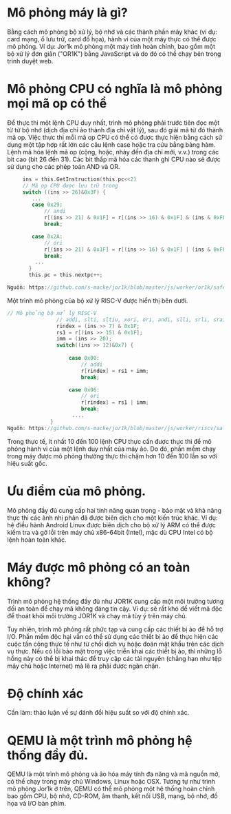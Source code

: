 # Mô phỏng máy là gì?

Bằng cách mô phỏng bộ xử lý, bộ nhớ và các thành phần máy khác (ví dụ: card mạng, ổ lưu trữ, card đồ họa), hành vi của một máy thực có thể được mô phỏng. Ví dụ: Jor1k mô phỏng một máy tính hoàn chỉnh, bao gồm một bộ xử lý đơn giản ("OR1K") bằng JavaScript và do đó có thể chạy bên trong trình duyệt web.

# Mô phỏng CPU có nghĩa là mô phỏng mọi mã op có thể

Để thực thi một lệnh CPU duy nhất, trình mô phỏng phải trước tiên đọc một từ từ bộ nhớ (dịch địa chỉ ảo thành địa chỉ vật lý), sau đó giải mã từ đó thành mã op. Việc thực thi mỗi mã op CPU có thể có được thực hiện bằng cách sử dụng một tập hợp rất lớn các câu lệnh case hoặc tra cứu bằng bảng hàm. Lệnh mã hóa lệnh mã op (cộng, hoặc, nhảy đến địa chỉ mới, v.v.) trong các bit cao (bit 26 đến 31). Các bit thấp mã hóa các thanh ghi CPU nào sẽ được sử dụng cho các phép toán AND và OR.

```C
     ins = this.GetInstruction(this.pc<<2)
     // Mã op CPU được lưu trữ trong
     switch ((ins >> 26)&0x3F) {
        ...
        case 0x29:
            // andi
            r[(ins >> 21) & 0x1F] = r[(ins >> 16) & 0x1F] & (ins & 0xFFFF);
            break;

        case 0x2A:
            // ori
            r[(ins >> 21) & 0x1F] = r[(ins >> 16) & 0x1F] | (ins & 0xFFFF);
            break;
         ...
       }
       this.pc = this.nextpc++;

Nguồn: https://github.com/s-macke/jor1k/blob/master/js/worker/or1k/safecpu.js
```

Một trình mô phỏng của bộ xử lý RISC-V được hiển thị bên dưới.
```C
// Mô phỏng bộ xử lý RISC-V
                // addi, slti, sltiu, xori, ori, andi, slli, srli, srai
                rindex = (ins >> 7) & 0x1F;
                rs1 = r[(ins >> 15) & 0x1F];
                imm = (ins >> 20);
                switch((ins >> 12)&0x7) {
                    
                    case 0x00:
                        // addi
                        r[rindex] = rs1 + imm;
                        break;

                    case 0x06:
                        // ori
                        r[rindex] = rs1 | imm;
                        break;
                     ....
              }
Nguồn: https://github.com/s-macke/jor1k/blob/master/js/worker/riscv/safecpu.js
```

Trong thực tế, ít nhất 10 đến 100 lệnh CPU thực cần được thực thi để mô phỏng hành vi của một lệnh duy nhất của máy ảo. Do đó, phần mềm chạy trong máy được mô phỏng thường thực thi chậm hơn 10 đến 100 lần so với hiệu suất gốc.

# Ưu điểm của mô phỏng.

Mô phỏng đầy đủ cung cấp hai tính năng quan trọng - bảo mật và khả năng thực thi các ảnh nhị phân đã được biên dịch cho một kiến trúc khác. Ví dụ: hệ điều hành Android Linux được biên dịch cho bộ xử lý ARM có thể được kiểm tra và gỡ lỗi trên máy chủ x86-64bit (Intel), mặc dù CPU Intel có bộ lệnh hoàn toàn khác.

# Máy được mô phỏng có an toàn không?

Trình mô phỏng hệ thống đầy đủ như JOR1K cung cấp một môi trường tương đối an toàn để chạy mã không đáng tin cậy. Ví dụ: sẽ rất khó để viết mã độc để thoát khỏi môi trường JOR1K và chạy mã tùy ý trên máy chủ.

Tuy nhiên, trình mô phỏng rất phức tạp và cung cấp các thiết bị ảo để hỗ trợ I/O. Phần mềm độc hại vẫn có thể sử dụng các thiết bị ảo để thực hiện các cuộc tấn công thực tế như từ chối dịch vụ hoặc đoán mật khẩu trên các dịch vụ thực. Nếu có lỗi bảo mật trong việc triển khai các thiết bị ảo, thì những lỗ hổng này có thể bị khai thác để truy cập các tài nguyên (chẳng hạn như tệp máy chủ hoặc Internet) mà lẽ ra phải được ngăn chặn.

# Độ chính xác

Cần làm: thảo luận về sự đánh đổi hiệu suất so với độ chính xác.

# QEMU là một trình mô phỏng hệ thống đầy đủ.

QEMU là một trình mô phỏng và ảo hóa máy tính đa năng và mã nguồn mở, có thể chạy trong máy chủ Windows, Linux hoặc OSX. Tương tự như trình mô phỏng Jor1k ở trên, QEMU có thể mô phỏng một hệ thống hoàn chỉnh bao gồm CPU, bộ nhớ, CD-ROM, âm thanh, kết nối USB, mạng, bộ nhớ, đồ họa và I/O bàn phím.
